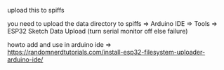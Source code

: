 upload this to spiffs

  you need to upload the data directory to spiffs => Arduino IDE => Tools => ESP32 Sketch Data Upload (turn serial monitor off else failure)
  
   howto add and use in arduino ide => https://randomnerdtutorials.com/install-esp32-filesystem-uploader-arduino-ide/
